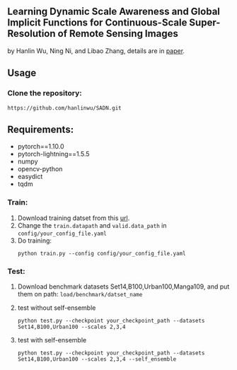 ## Learning Dynamic Scale Awareness and Global Implicit Functions for Continuous-Scale Super-Resolution of Remote Sensing Images

by Hanlin Wu, Ning Ni, and Libao Zhang, details are in [paper](https://arxiv.org/abs/2110.15655).

## Usage

### Clone the repository:
```
https://github.com/hanlinwu/SADN.git
```
## Requirements:
- pytorch==1.10.0
- pytorch-lightning==1.5.5
- numpy
- opencv-python
- easydict
- tqdm

### Train:

1. Download training datset from this [url](https://data.vision.ee.ethz.ch/cvl/DIV2K/).
2. Change the `train.datapath` and `valid.data_path` in `config/your_config_file.yaml`
3. Do training:
   ```
   python train.py --config config/your_config_file.yaml
   ```

### Test:

1. Download benchmark datasets Set14,B100,Urban100,Manga109, and put them on path: `load/benchmark/datset_name`

2. test without self-ensemble
   ```
   python test.py --checkpoint your_checkpoint_path --datasets Set14,B100,Urban100 --scales 2,3,4
   ```
3. test with self-ensemble
   ```
   python test.py --checkpoint your_checkpoint_path --datasets Set14,B100,Urban100 --scales 2,3,4 --self_ensemble
   ```
